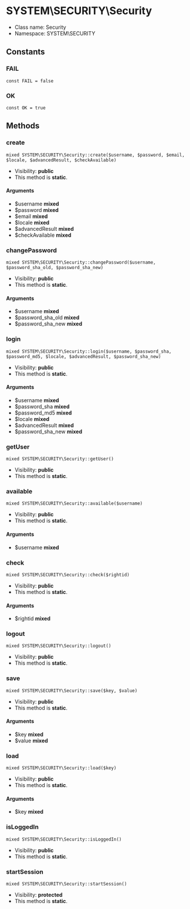 SYSTEM\SECURITY\Security
===============






* Class name: Security
* Namespace: SYSTEM\SECURITY



Constants
----------


### FAIL

    const FAIL = false





### OK

    const OK = true







Methods
-------


### create

    mixed SYSTEM\SECURITY\Security::create($username, $password, $email, $locale, $advancedResult, $checkAvailable)





* Visibility: **public**
* This method is **static**.


#### Arguments
* $username **mixed**
* $password **mixed**
* $email **mixed**
* $locale **mixed**
* $advancedResult **mixed**
* $checkAvailable **mixed**



### changePassword

    mixed SYSTEM\SECURITY\Security::changePassword($username, $password_sha_old, $password_sha_new)





* Visibility: **public**
* This method is **static**.


#### Arguments
* $username **mixed**
* $password_sha_old **mixed**
* $password_sha_new **mixed**



### login

    mixed SYSTEM\SECURITY\Security::login($username, $password_sha, $password_md5, $locale, $advancedResult, $password_sha_new)





* Visibility: **public**
* This method is **static**.


#### Arguments
* $username **mixed**
* $password_sha **mixed**
* $password_md5 **mixed**
* $locale **mixed**
* $advancedResult **mixed**
* $password_sha_new **mixed**



### getUser

    mixed SYSTEM\SECURITY\Security::getUser()





* Visibility: **public**
* This method is **static**.




### available

    mixed SYSTEM\SECURITY\Security::available($username)





* Visibility: **public**
* This method is **static**.


#### Arguments
* $username **mixed**



### check

    mixed SYSTEM\SECURITY\Security::check($rightid)





* Visibility: **public**
* This method is **static**.


#### Arguments
* $rightid **mixed**



### logout

    mixed SYSTEM\SECURITY\Security::logout()





* Visibility: **public**
* This method is **static**.




### save

    mixed SYSTEM\SECURITY\Security::save($key, $value)





* Visibility: **public**
* This method is **static**.


#### Arguments
* $key **mixed**
* $value **mixed**



### load

    mixed SYSTEM\SECURITY\Security::load($key)





* Visibility: **public**
* This method is **static**.


#### Arguments
* $key **mixed**



### isLoggedIn

    mixed SYSTEM\SECURITY\Security::isLoggedIn()





* Visibility: **public**
* This method is **static**.




### startSession

    mixed SYSTEM\SECURITY\Security::startSession()





* Visibility: **protected**
* This method is **static**.



